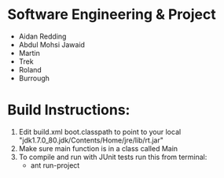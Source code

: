 # Software Engineering & Project

- Aidan Redding
- Abdul Mohsi Jawaid
- Martin
- Trek
- Roland
- Burrough

# Build Instructions:

1. Edit build.xml boot.classpath to point to your local "jdk1.7.0_80.jdk/Contents/Home/jre/lib/rt.jar"
2. Make sure main function is in a class called Main
3. To compile and run with JUnit tests run this from terminal:
    - ant run-project
